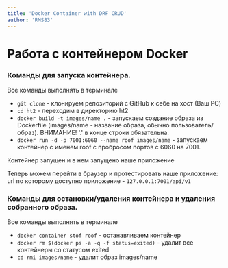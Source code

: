 ```yaml
---
title: 'Docker Container with DRF CRUD'
author: 'RMS83'
---
```

# Работа с контейнером Docker
### Команды для запуска контейнера.
Все команды выполнять в терминале
* `git clone` - клонируем репозиторий с GitHub к себе на хост (Ваш PC)
* `cd ht2` - переходим в директорию ht2
* `docker build -t images/name .` - запускаем создание образа из Dockerfile (images/name  - название образа, обычно пользователь/образ).
ВНИМАНИЕ! '.' в конце строки обязательна.
* `docker run -d -p 7001:6060 --name roof images/name` - запускаем контейнер с именем roof с пробросом портов с 6060 на 7001.

Контейнер запущен и в нем запущено наше приложение

Теперь можем перейти в браузер и протестировать наше приложение:
url по которому доступно приложение - `127.0.0.1:7001/api/v1`

### Команды для остановки/удаления контейнера и удаления собранного образа.
Все команды выполнять в терминале
* `docker container stof roof` - останавливаем контейнер
* `docker rm $(docker ps -a -q -f status=exited)` - удалит все контейнеры со статусом exited
* `cd rmi images/name` - удалит образ images/name
